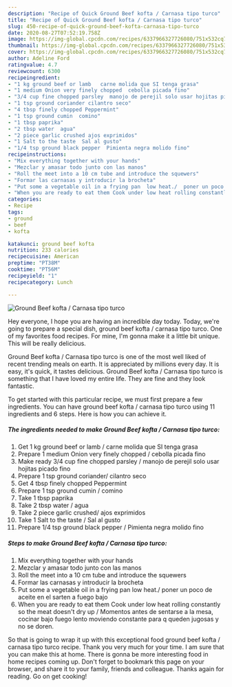 ```yaml
---
description: "Recipe of Quick Ground Beef kofta / Carnasa tipo turco"
title: "Recipe of Quick Ground Beef kofta / Carnasa tipo turco"
slug: 450-recipe-of-quick-ground-beef-kofta-carnasa-tipo-turco
date: 2020-08-27T07:52:19.758Z
image: https://img-global.cpcdn.com/recipes/6337966327726080/751x532cq70/ground-beef-kofta-carnasa-tipo-turco-recipe-main-photo.jpg
thumbnail: https://img-global.cpcdn.com/recipes/6337966327726080/751x532cq70/ground-beef-kofta-carnasa-tipo-turco-recipe-main-photo.jpg
cover: https://img-global.cpcdn.com/recipes/6337966327726080/751x532cq70/ground-beef-kofta-carnasa-tipo-turco-recipe-main-photo.jpg
author: Adeline Ford
ratingvalue: 4.7
reviewcount: 6300
recipeingredient:
- "1 kg ground beef or lamb   carne molida que SI tenga grasa"
- "1 medium Onion very finely chopped  cebolla picada fino"
- "3/4 cup fine chopped parsley  manojo de perejil solo usar hojitas picado fino"
- "1 tsp ground coriander cilantro seco"
- "4 tbsp finely chopped Peppermint"
- "1 tsp ground cumin  comino"
- "1 tbsp paprika"
- "2 tbsp water  agua"
- "2 piece garlic crushed ajos exprimidos"
- "1 Salt to the taste  Sal al gusto"
- "1/4 tsp ground black pepper  Pimienta negra molido fino"
recipeinstructions:
- "Mix everything together with your hands"
- "Mezclar y amasar todo junto con las manos"
- "Roll the meet into a 10 cm tube and introduce the squewers"
- "Formar las carnasas y introducir la brocheta"
- "Put some a vegetable oil in a frying pan  low heat./  poner un poco de aceite en el sarten a fuego bajo"
- "When you are ready to eat them Cook under low heat rolling constantly so the meat doesn&#39;t dry up / Momentos antes de sentarse a la mesa, cocinar bajo fuego lento moviendo constante para q queden jugosas y no se doren."
categories:
- Recipe
tags:
- ground
- beef
- kofta

katakunci: ground beef kofta 
nutrition: 233 calories
recipecuisine: American
preptime: "PT38M"
cooktime: "PT56M"
recipeyield: "1"
recipecategory: Lunch

---
```



![Ground Beef kofta / Carnasa tipo turco](https://img-global.cpcdn.com/recipes/6337966327726080/751x532cq70/ground-beef-kofta-carnasa-tipo-turco-recipe-main-photo.jpg)

Hey everyone, I hope you are having an incredible day today. Today, we're going to prepare a special dish, ground beef kofta / carnasa tipo turco. One of my favorites food recipes. For mine, I'm gonna make it a little bit unique. This will be really delicious.



Ground Beef kofta / Carnasa tipo turco is one of the most well liked of recent trending meals on earth. It is appreciated by millions every day. It is easy, it's quick, it tastes delicious. Ground Beef kofta / Carnasa tipo turco is something that I have loved my entire life. They are fine and they look fantastic.


To get started with this particular recipe, we must first prepare a few ingredients. You can have ground beef kofta / carnasa tipo turco using 11 ingredients and 6 steps. Here is how you can achieve it.

<!--inarticleads1-->

##### The ingredients needed to make Ground Beef kofta / Carnasa tipo turco:

1. Get 1 kg ground beef or lamb  / carne molida que SI tenga grasa
1. Prepare 1 medium Onion very finely chopped / cebolla picada fino
1. Make ready 3/4 cup fine chopped parsley / manojo de perejil solo usar hojitas picado fino
1. Prepare 1 tsp ground coriander/ cilantro seco
1. Get 4 tbsp finely chopped Peppermint
1. Prepare 1 tsp ground cumin / comino
1. Take 1 tbsp paprika
1. Take 2 tbsp water / agua
1. Take 2 piece garlic crushed/ ajos exprimidos
1. Take 1 Salt to the taste / Sal al gusto
1. Prepare 1/4 tsp ground black pepper / Pimienta negra molido fino




<!--inarticleads2-->

##### Steps to make Ground Beef kofta / Carnasa tipo turco:

1. Mix everything together with your hands
1. Mezclar y amasar todo junto con las manos
1. Roll the meet into a 10 cm tube and introduce the squewers
1. Formar las carnasas y introducir la brocheta
1. Put some a vegetable oil in a frying pan  low heat./  poner un poco de aceite en el sarten a fuego bajo
1. When you are ready to eat them Cook under low heat rolling constantly so the meat doesn&#39;t dry up / Momentos antes de sentarse a la mesa, cocinar bajo fuego lento moviendo constante para q queden jugosas y no se doren.




So that is going to wrap it up with this exceptional food ground beef kofta / carnasa tipo turco recipe. Thank you very much for your time. I am sure that you can make this at home. There is gonna be more interesting food in home recipes coming up. Don't forget to bookmark this page on your browser, and share it to your family, friends and colleague. Thanks again for reading. Go on get cooking!
